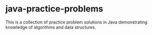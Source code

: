 # java-practice-problems
This is a collection of practice problem solutions in Java demonstrating knowledge of algorithms and data structures.
